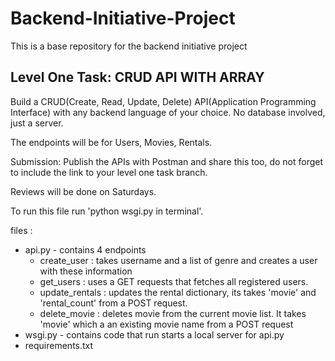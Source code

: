 # Backend-Initiative-Project
This is a base repository for the backend initiative project

## Level One Task: CRUD API WITH ARRAY
Build a CRUD(Create, Read, Update, Delete) API(Application Programming Interface) with any  backend language of your choice.
No database involved, just a server.

The endpoints will be for Users, Movies, Rentals.

Submission: Publish the APIs with Postman and share this too, do not forget to include the link to your level one task branch.

Reviews will be done on Saturdays.

To run this file run 'python wsgi.py in terminal'.


files :

* api.py - contains 4 endpoints
    * create_user : takes username and a list of genre and creates a user with these information
    * get_users : uses a GET requests that fetches all registered users.
    * update_rentals : updates the rental dictionary, its takes 'movie' and 'rental_count' from a POST request.
    * delete_movie : deletes movie from the current movie list. It takes 'movie' which a an existing movie name from a POST request
* wsgi.py - contains code that run starts a local server for api.py
* requirements.txt
